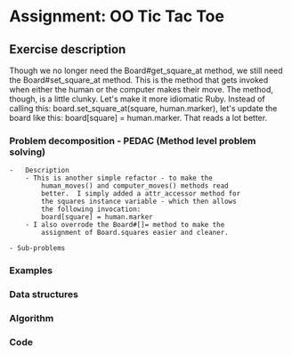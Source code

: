 # Assignment: OO Tic Tac Toe

## Exercise description
Though we no longer need the Board#get_square_at method, we still need the Board#set_square_at method. This is the method that gets invoked when either the human or the computer makes their move. The method, though, is a little clunky. Let's make it more idiomatic Ruby. Instead of calling this: board.set_square_at(square, human.marker), let's update the board like this: board[square] = human.marker. That reads a lot better.


### Problem decomposition - PEDAC (Method level problem solving)
	-	Description
		- This is another simple refactor - to make the 
			human_moves() and computer_moves() methods read
			better.  I simply added a attr_accessor method for 
			the squares instance variable - which then allows
			the following invocation:
			board[square] = human.marker
		- I also overrode the Board#[]= method to make the
			assignment of Board.squares easier and cleaner. 	 

	- Sub-problems
### Examples
### Data structures
### Algorithm
### Code	




